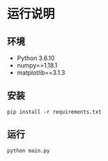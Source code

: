 # 运行说明
## 环境
- Python 3.6.10
- numpy==1.18.1
- matplotlib==3.1.3

## 安装
``` shell
pip install -r requirements.txt
```

## 运行
``` shell
python main.py
```